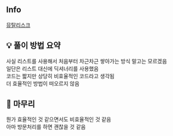 ## Info
[뮤탈리스크](https://www.acmicpc.net/problem/12869)

## 💡 풀이 방법 요약
사실 리스트를 사용해서 처음부터 차근차근 쌓아가는 방식 말고는 모르겠음  
일단은 리스트 대신에 딕셔너리를 사용했음  
코드는 짧지만 상당히 비효율적인 코드라고 생각됨  
더 효율적인 방법이 떠오르지 않음
## 🙂 마무리
뭔가 효율적인 것 같으면서도 비효율적인 것 같음  
아마 방문처리를 하면 괜찮을 것 같음
